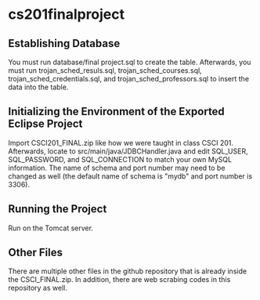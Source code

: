 # cs201finalproject

## Establishing Database

You must run database/final project.sql to create the table. Afterwards, you must run trojan_sched_resuls.sql, trojan_sched_courses.sql, trojan_sched_credentials.sql, and trojan_sched_professors.sql to insert the data into the table.

## Initializing the Environment of the Exported Eclipse Project

Import CSCI201_FINAL.zip like how we were taught in class CSCI 201. Afterwards, locate to src/main/java/JDBCHandler.java and edit SQL_USER, SQL_PASSWORD, and SQL_CONNECTION to match your own MySQL information. The name of schema and port number may need to be changed as well (the default name of schema is "mydb" and port number is 3306). 

## Running the Project

Run on the Tomcat server. 

## Other Files

There are multiple other files in the github repository that is already inside the CSCI_FINAL.zip. In addition, there are web scrabing codes in this repository as well. 
